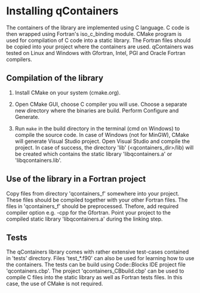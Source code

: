 Installing qContainers
======================

The containers of the library are implemented using C language.
C code is then wrapped using Fortran's iso_c_binding module.
CMake program is used for compilation of C code into a static library. 
The Fortran files should be copied into your project where the containers
are used. qContainers was tested on Linux and Windows with Gfortran, Intel, PGI
and Oracle Fortran compilers.


## Compilation of the library

1) Install CMake on your system (cmake.org). 

2) Open CMake GUI, choose C compiler you will use.
Choose a separate new directory where the binaries are build.
Perform Configure and Generate.

3) Run `make` in the build directory in the terminal (cmd on Windows) 
to compile the source code. In case of Windows (not for MinGW), CMake will 
generate Visual Studio project. Open Visual Studio and compile the project.
In case of success, the directory 'lib' (<qcontainers_dir>/lib) will be 
created which contains the static library 'libqcontainers.a' or 
'libqcontainers.lib'.


## Use of the library in a Fortran project

Copy files from directory 'qcontainers_f' somewhere into your project. 
These files should be compiled together with your other Fortran files.
The files in 'qcontainers_f' should be preprocessed. Thefore, add
required compiler option e.g. -cpp for the Gfortran. Point your project 
to the compiled static library 'libqcontainers.a' during the linking step.


## Tests

The qContainers library comes with rather extensive test-cases contained in
'tests' directory. Files 'test_*.f90' can also be used for learning how to use
the containers. The tests can be build using Code::Blocks IDE project file 
'qcontainers.cbp'. The project 'qcontainers_CBbuild.cbp' can be used to compile 
C files into the static library as well as Fortran tests files. In this case, 
the use of CMake is not required.


